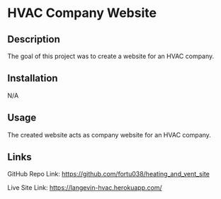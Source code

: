 # HVAC Company Website

## Description

The goal of this project was to create a website for an HVAC company.

## Installation

N/A

## Usage

The created website acts as company website for an HVAC company.

## Links

GitHub Repo Link: https://github.com/fortu038/heating_and_vent_site

Live Site Link: https://langevin-hvac.herokuapp.com/